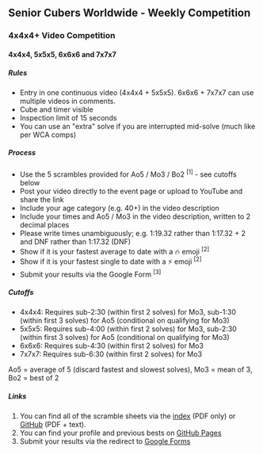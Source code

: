## Senior Cubers Worldwide - Weekly Competition

### 4x4x4+ Video Competition

#### 4x4x4, 5x5x5, 6x6x6 and 7x7x7

##### Rules

- Entry in one continuous video (4x4x4 + 5x5x5). 6x6x6 + 7x7x7 can use multiple videos in comments.
- Cube and timer visible
- Inspection limit of 15 seconds
- You can use an "extra" solve if you are interrupted mid-solve (much like per WCA comps)

##### Process

- Use the 5 scrambles provided for Ao5 / Mo3 / Bo2 <sup>[1]</sup> - see cutoffs below
- Post your video directly to the event page or upload to YouTube and share the link
- Include your age category (e.g. 40+) in the video description
- Include your times and Ao5 / Mo3 in the video description, written to 2 decimal places
- Please write times unambiguously;  e.g. 1:19.32 rather than 1:17.32 + 2 and DNF rather than 1:17.32 (DNF)
- Show if it is your fastest average to date with a 🔥 emoji <sup>[2]</sup>
- Show if it is your fastest single to date with a ⚡ emoji <sup>[2]</sup>
- Submit your results via the Google Form <sup>[3]</sup>

##### Cutoffs

- 4x4x4: Requires sub-2:30 (within first 2 solves) for Mo3, sub-1:30 (within first 3 solves) for Ao5 (conditional on qualifying for Mo3)
- 5x5x5: Requires sub-4:00 (within first 2 solves) for Mo3, sub-2:30 (within first 3 solves) for Ao5 (conditional on qualifying for Mo3)
- 6x6x6: Requires sub-4:30 (within first 2 solves) for Mo3
- 7x7x7: Requires sub-6:30 (within first 2 solves) for Mo3

Ao5 = average of 5 (discard fastest and slowest solves), Mo3 = mean of 3, Bo2 = best of 2

##### Links

1. You can find all of the scramble sheets via the [index](scrambles/README.md) (PDF only) or [GitHub](https://github.com/Logiqx/scw-comp/tree/master/docs/scrambles) (PDF + text).
2. You can find your profile and previous bests on [GitHub Pages](../results/README.md)
3. Submit your results via the redirect to [Google Forms](../submit.html)


<!-- Global site tag (gtag.js) - Google Analytics -->

<script async src="https://www.googletagmanager.com/gtag/js?id=UA-86348435-3"></script>
<script>window.dataLayer = window.dataLayer || []; function gtag() {dataLayer.push(arguments);} gtag('js', new Date()); gtag('config', 'UA-86348435-3');</script>
